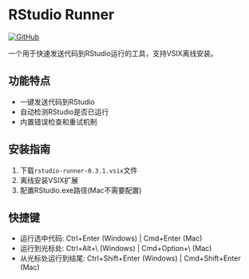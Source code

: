 # RStudio Runner

[![GitHub](https://img.shields.io/badge/GitHub-Repository-blue)](https://github.com/kerrydu/runrstudio)

一个用于快速发送代码到RStudio运行的工具，支持VSIX离线安装。

## 功能特点

- 一键发送代码到RStudio
- 自动检测RStudio是否已运行
- 内置错误检查和重试机制

## 安装指南

1. 下载`rstudio-runner-0.3.1.vsix`文件
2. 离线安装VSIX扩展
3. 配置RStudio.exe路径(Mac不需要配置)

## 快捷键

- 运行选中代码: Ctrl+Enter (Windows)  |  Cmd+Enter (Mac)
- 运行到光标处: Ctrl+Alt+\\ (Windows)   | Cmd+Option+\\ (Mac)
- 从光标处运行到结尾: Ctrl+Shift+Enter (Windows) | Cmd+Shift+Enter (Mac)
